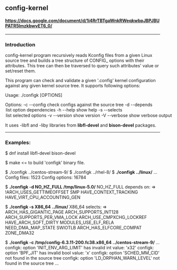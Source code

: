 
## config-kernel
#### https://docs.google.com/document/d/1i4RrTBTgaWnkRWeqkwbpJBPJBUPATR5ImzkbwvET6_0/

---

### Introduction

config-kernel program recursively reads Kconfig files from a given Linux
source tree and builds a tree structure of CONFIG_ options with their
attributes. This tree can then be traversed to query such attributes'
value or set/reset them.

This program can check and validate a given '.config' kernel configuration
against any given kernel source tree. It supports following options:

  Usage: ./configk [OPTIONS] <source-dir>

  Options:
    -c --config <file>    check configs against the source tree
    -d --depends <option> list option dependencies
    -h --help             show help
    -s --selects <option> list selected options
    -v --version          show version
    -V --verbose          show verbose output

It uses -libfl and -liby libraries from **libfl-devel** and **bison-devel**
packages.

---

### Examples:

  $ dnf install libfl-devel bison-devel

  $ make  <= to build 'configk' binary file.

  $ ./configk ../centos-stream-9/
  $ ./configk ../rhel-8/
  $ **./configk ../linux/**
	...
    Config files: 1523
    Config options: 16784


  $ **./configk -d NO_HZ_FULL /tmp/linux-5.0/**
    NO_HZ_FULL depends on:
     => !ARCH_USES_GETTIMEOFFSET
        SMP
        HAVE_CONTEXT_TRACKING
        HAVE_VIRT_CPU_ACCOUNTING_GEN


  $ **./configk -s X86_64 ../linux/**
    X86_64 selects:
     => ARCH_HAS_GIGANTIC_PAGE
        ARCH_SUPPORTS_INT128
        ARCH_SUPPORTS_PER_VMA_LOCK
        ARCH_USE_CMPXCHG_LOCKREF
        HAVE_ARCH_SOFT_DIRTY
        MODULES_USE_ELF_RELA
        NEED_DMA_MAP_STATE
        SWIOTLB
        ARCH_HAS_ELFCORE_COMPAT
        ZONE_DMA32


  $ **./configk -c /tmp/config-6.3.11-200.fc38.x86_64 ../centos-stream-9/**
    ...
    configk: option 'INIT_ENV_ARG_LIMIT' has invalid int value: 'x32'
    configk: option 'BPF_JIT' has invalid bool value: 'x'
    configk: option 'SCHED_MM_CID' not found in the source tree
    configk: option 'LD_ORPHAN_WARN_LEVEL' not found in the source tree
    ...
